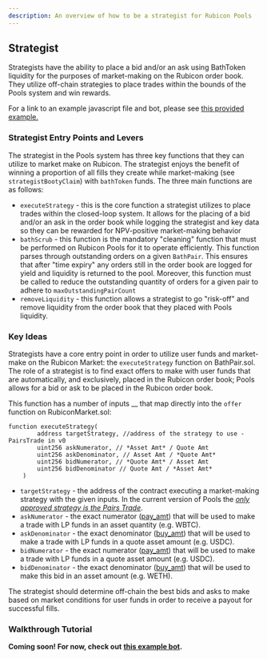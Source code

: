 ```yaml
---
description: An overview of how to be a strategist for Rubicon Pools
---
```


## Strategist

Strategists have the ability to place a bid and/or an ask using BathToken liquidity for the purposes of market-making on the Rubicon order book. They utilize off-chain strategies to place trades within the bounds of the Pools system and win rewards.

For a link to an example javascript file and bot, please see [this provided example.](https://github.com/RubiconDeFi/rubicon\_protocol/blob/master/strategist/kovanPoolsStrategist.js)

### Strategist Entry Points and Levers

The strategist in the Pools system has three key functions that they can utilize to market make on Rubicon. The strategist enjoys the benefit of winning a proportion of all fills they create while market-making (see `strategistBootyClaim`) with `bathToken` funds. The three main functions are as follows:

* `executeStrategy` - this is the core function a strategist utilizes to place trades within the closed-loop system. It allows for the placing of a bid and/or an ask in the order book while logging the strategist and key data so they can be rewarded for NPV-positive market-making behavior
* `bathScrub` - this function is the mandatory "cleaning" function that must be performed on Rubicon Pools for it to operate efficiently. This function parses through outstanding orders on a given `BathPair`. This ensures that after "time expiry" any orders still in the order book are logged for yield and liquidity is returned to the pool. Moreover, this function must be called to reduce the outstanding quantity of orders for a given pair to adhere to `maxOutstandingPairCount`
* `removeLiquidity` - this function allows a strategist to go "risk-off" and remove liquidity from the order book that they placed with Pools liquidity.

### Key Ideas

Strategists have a core entry point in order to utilize user funds and market-make on the Rubicon Market: the `executeStrategy` function on BathPair.sol. The role of a strategist is to find exact offers to make with user funds that are automatically, and exclusively, placed in the Rubicon order book; Pools allows for a bid or ask to be placed in the Rubicon order book.

This function has a number of inputs __ that map directly into the `offer` function on RubiconMarket.sol:

```
function executeStrategy(
        address targetStrategy, //address of the strategy to use - PairsTrade in v0
        uint256 askNumerator, // *Asset Amt* / Quote Amt
        uint256 askDenominator, // Asset Amt / *Quote Amt*
        uint256 bidNumerator, // *Quote Amt* / Asset Amt
        uint256 bidDenominator // Quote Amt / *Asset Amt*
    )
```

* `targetStrategy` - the address of the contract executing a market-making strategy with the given inputs. In the current version of Pools the [_only approved strategy is the Pairs Trade_](/protocol/rubicon-pools/bathpair).
* `askNumerator` - the exact numerator ([pay\_am](/protocol/rubicon-market/key-functions#offer)[t](https://www.youtube.com/watch?v=dQw4w9WgXcQ)) that will be used to make a trade with LP funds in an asset quantity (e.g. WBTC).
* `askDenominator` - the exact denominator ([buy\_amt](/protocol/rubicon-market/key-functions#offer)) that will be used to make a trade with LP funds in a quote asset amount (e.g. USDC).
* `bidNumerator` - the exact numerator ([pay\_am](/protocol/rubicon-market/key-functions#offer)[t](https://www.youtube.com/watch?v=dQw4w9WgXcQ)) that will be used to make a trade with LP funds in a quote asset amount (e.g. USDC).
* `bidDenominator` - the exact denominator ([buy\_amt](/protocol/rubicon-market/key-functions#offer)) that will be used to make this bid in an asset amount (e.g. WETH).

The strategist should determine off-chain the best bids and asks to make based on market conditions for user funds in order to receive a payout for successful fills.

### Walkthrough Tutorial

**Coming soon! For now, check out** [**this example bot**](https://github.com/RubiconDeFi/rubicon\_protocol/blob/master/strategist/kovanPoolsStrategist.js)**.**

###

